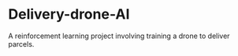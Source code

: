 # Delivery-drone-AI
A reinforcement learning project involving training a drone to deliver parcels.
